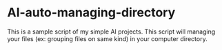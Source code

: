# AI-auto-managing-directory
This is a sample script of my simple AI projects. This script will managing your files (ex: grouping files on same kind) in your computer directory.
